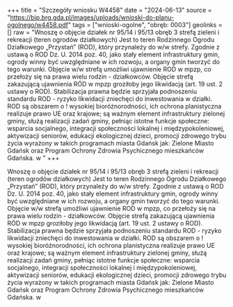 +++
title = "Szczegóły wniosku W4458"
date = "2024-06-13"
source = "https://bip.brg.gda.pl/images/uploads/wnioski-do-planu-ogolnego/w4458.pdf"
tags = ["wnioski-ogolne", "obręb: 0003"]
geolinks = []
raw = "Wnoszę o objęcie działek nr 95/14 i 95/13 obręb 3 strefą zieleni i rekreacji (teren ogrodów działkowych) Jest to teren Rodzinnego Ogrodu Działkowego „Przystań” (ROD), który przynależy do w/w strefy.   Zgodnie z ustawą o ROD Dz. U. 2014 poz. 40, jako stały element infrastruktury gmin, ogrody winny być uwzględniane w ich rozwoju, a organy gmin tworzyć do tego warunki. Objęcie w/w strefą umożliwi ujawnienie ROD w mpzp, co przełoży się na prawa wielu rodzin - działkowców. Objęcie strefą zakazującą ujawnienia RÓD  w mpzp groziłoby jego likwidacją (art. 19 ust. 2 ustawy o ROD). Stabilizacja prawna będzie sprzyjała podnoszeniu standardu ROD - ryzyko likwidacji zniechęci do inwestowania w działki. ROD są obszarem o ! wysokiej bioróżnorodności, ich ochrona planistyczna realizuje prawo UE oraz krajowe; są ważnym element infrastruktury zielonej gminy, służą realizacji zadań gminy, pełniąc istotne funkcje społeczne: wsparcia socjalnego, integracji społeczności lokalnej i międzypokoleniowej, aktywizacji seniorów, edukacji ekologicznej dzieci, promocji zdrowego trybu życia wyrażony w takich programach miasta Gdańsk jak: Zielone Miasto  Gdańsk oraz Program Ochrony Zdrowia Psychicznego mieszkańców Gdańska. w  "
+++

Wnoszę o objęcie działek nr 95/14 i 95/13 obręb 3 strefą zieleni i rekreacji (teren ogrodów
działkowych) Jest to teren Rodzinnego Ogrodu Działkowego „Przystań” (ROD), który przynależy do w/w strefy. 
 Zgodnie z ustawą o ROD Dz. U. 2014 poz. 40, jako stały element infrastruktury gmin, ogrody winny być
uwzględniane w ich rozwoju, a organy gmin tworzyć do tego warunki. Objęcie w/w strefą umożliwi ujawnienie
ROD w mpzp, co przełoży się na prawa wielu rodzin - działkowców. Objęcie strefą zakazującą ujawnienia RÓD 
w mpzp groziłoby jego likwidacją (art. 19 ust. 2 ustawy o ROD). Stabilizacja prawna będzie sprzyjała
podnoszeniu standardu ROD - ryzyko likwidacji zniechęci do inwestowania w działki. ROD są obszarem o
! wysokiej bioróżnorodności, ich ochrona planistyczna realizuje prawo UE oraz krajowe; są ważnym element
infrastruktury zielonej gminy, służą realizacji zadań gminy, pełniąc istotne funkcje społeczne: wsparcia
socjalnego, integracji społeczności lokalnej i międzypokoleniowej, aktywizacji seniorów, edukacji ekologicznej
dzieci, promocji zdrowego trybu życia wyrażony w takich programach miasta Gdańsk jak: Zielone Miasto 
Gdańsk oraz Program Ochrony Zdrowia Psychicznego mieszkańców Gdańska. w 



